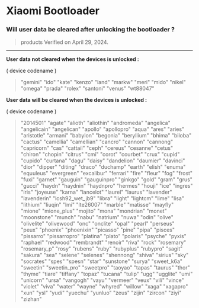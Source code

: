 # Xiaomi Bootloader

### Will user data be cleared after unlocking the bootloader ?

> products Verified on April 29, 2024.

----

**User data not cleared when the devices is unlocked :**

( device codename )
>"gemini" "ido" "kate" "kenzo" "land" "markw" "meri" "mido" "nikel" "omega" "prada" "rolex" "santoni" "venus" "wt88047"

**User data will be cleared when the devices is unlocked :**

( device codename )
>"2014501" "agate" "alioth" "aliothin" "andromeda" "angelica" "angelicain" "angelican" "apollo" "apollopro" "aqua" "ares" "aries" "aristotle" "armani" "babylon" "begonia" "beryllium" "bhima" "biloba" "cactus" "camellia" "camellian" "cancro" "cannon" "cannong" "capricorn" "cas" "cattail" "ceph" "cereus" "cesanne" "cetus" "chiron" "chopin" "citrus" "cmi" "corot" "courbet" "crux" "cupid" "cupido" "curtana" "dagu" "daisy" "dandelion" "daumier" "davinci" "dior" "dipper" "diting" "draco" "duchamp" "earth" "elish" "enuma" "equuleus" "evergreen" "excalibur" "ferrari" "fire" "fleur" "fog" "frost" "fuxi" "garnet" "gauguin" "gauguinpro" "ginkgo" "gold" "gram" "grus" "gucci" "haydn" "haydnin" "haydnpro" "hermes" "houji" "ice" "ingres" "iris" "joyeuse" "karna" "lancelot" "laurel" "laurus" "lavender" "lavenderin" "lcsh92_wet_jb9" "libra" "light" "lightcm" "lime" "lisa" "lithium" "liuqin" "lmi" "lte26007" "marble" "matisse" "mayfly" "mione" "mione_plus" "mojito" "mona" "mondrian" "monet" "moonstone" "munch" "nabu" "natrium" "nuwa" "odin" "olive" "olivelite" "olivewood" "onc" "onclite" "opal" "pearl" "perseus" "peux" "phoenix" "phoenixin" "picasso" "pine" "pipa" "pisces" "pissarro" "pissarropro" "platina" "plato" "polaris" "psyche" "pyxis" "raphael" "redwood" "rembrandt" "renoir" "riva" "rock" "rosemary" "rosemary_p" "rosy" "rubens" "ruby" "rubyplus" "rubypro" "sagit" "sakura" "sea" "selene" "selenes" "shennong" "shiva" "sirius" "sky" "socrates" "spes" "spesn" "star" "sunstone" "surya" "sweet_k6a" "sweetin" "sweetin_pro" "sweetpro" "taoyao" "tapas" "taurus" "thor" "thyme" "tiare" "tiffany" "topaz" "tucana" "tulip" "ugg" "ugglite" "umi" "unicorn" "ursa" "vangogh" "vayu" "vermeer" "veux" "vili" "vince" "violet" "viva" "water" "wayne" "whyred" "willow" "xaga" "xagapro" "xun" "ysl" "yudi" "yuechu" "yunluo" "zeus" "zijin" "zircon" "ziyi" "zizhan"